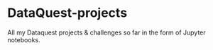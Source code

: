 # DataQuest-projects

All my Dataquest projects & challenges so far in the form of Jupyter notebooks.
